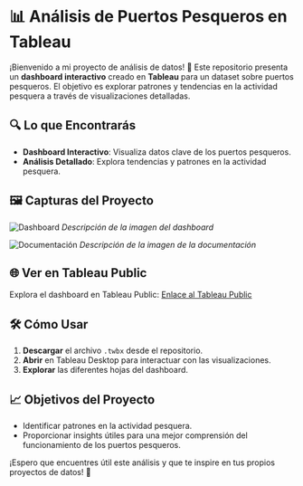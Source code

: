# 📊 Análisis de Puertos Pesqueros en Tableau

¡Bienvenido a mi proyecto de análisis de datos! 🎣 Este repositorio presenta un **dashboard interactivo** creado en **Tableau** para un dataset sobre puertos pesqueros. El objetivo es explorar patrones y tendencias en la actividad pesquera a través de visualizaciones detalladas.

## 🔍 Lo que Encontrarás

- **Dashboard Interactivo**: Visualiza datos clave de los puertos pesqueros.
- **Análisis Detallado**: Explora tendencias y patrones en la actividad pesquera.

## 🖼️ Capturas del Proyecto

![Dashboard](URL_DE_IMAGEN_DEL_DASHBOARD)
*Descripción de la imagen del dashboard*

![Documentación](URL_DE_IMAGEN_DE_DOCUMENTACION)
*Descripción de la imagen de la documentación*

## 🌐 Ver en Tableau Public

Explora el dashboard en Tableau Public: [Enlace al Tableau Public](https://public.tableau.com/views/DatosPuertosPesqueros/Dashboard?:language=es-ES&publish=yes&:sid=&:redirect=auth&:display_count=n&:origin=viz_share_link)

## 🛠️ Cómo Usar

1. **Descargar** el archivo `.twbx` desde el repositorio.
2. **Abrir** en Tableau Desktop para interactuar con las visualizaciones.
3. **Explorar** las diferentes hojas del dashboard.

## 📈 Objetivos del Proyecto

- Identificar patrones en la actividad pesquera.
- Proporcionar insights útiles para una mejor comprensión del funcionamiento de los puertos pesqueros.

¡Espero que encuentres útil este análisis y que te inspire en tus propios proyectos de datos! 🚀
